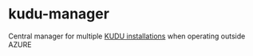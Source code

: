 # kudu-manager
Central manager for multiple [KUDU installations](https://github.com/projectkudu/kudu) when operating outside AZURE
